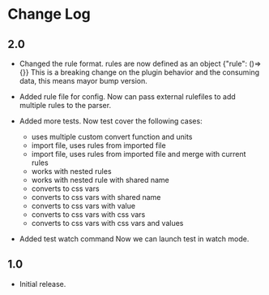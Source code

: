 # Change Log

## 2.0
* Changed the rule format.
  rules are now defined as an object {"rule": ()=>{}} 
  This is a breaking change on the plugin behavior and the consuming data, this means mayor bump version.

* Added rule file for config.
  Now can pass external rulefiles to add multiple rules to the parser.

* Added more tests.
  Now test cover the following cases:
  * uses multiple custom convert function and units
  * import file, uses rules from imported file
  * import file, uses rules from imported file and merge with current rules
  * works with nested rules
  * works with nested rule with shared name
  * converts to css vars
  * converts to css vars with shared name
  * converts to css vars with value
  * converts to css vars with css vars
  * converts to css vars with css vars and values

* Added test watch command
  Now we can launch test in watch mode.
## 1.0
* Initial release.